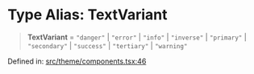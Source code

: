 # Type Alias: TextVariant

> **TextVariant** = `"danger"` \| `"error"` \| `"info"` \| `"inverse"` \| `"primary"` \| `"secondary"` \| `"success"` \| `"tertiary"` \| `"warning"`

Defined in: [src/theme/components.tsx:46](https://github.com/Nick2bad4u/Uptime-Watcher/blob/8a1973382d5fe14c52996ecda381894eb7ecd4a6/src/theme/components.tsx#L46)

